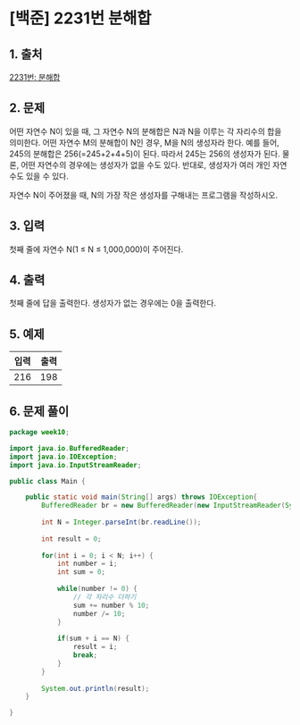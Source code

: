 # [백준] 2231번 분해합

## 1. 출처

[2231번: 분해합](https://www.acmicpc.net/problem/2231)

## 2. 문제

어떤 자연수 N이 있을 때, 그 자연수 N의 분해합은 N과 N을 이루는 각 자리수의 합을 의미한다. 어떤 자연수 M의 분해합이 N인 경우, M을 N의 생성자라 한다. 예를 들어, 245의 분해합은 256(=245+2+4+5)이 된다. 따라서 245는 256의 생성자가 된다. 물론, 어떤 자연수의 경우에는 생성자가 없을 수도 있다. 반대로, 생성자가 여러 개인 자연수도 있을 수 있다.

자연수 N이 주어졌을 때, N의 가장 작은 생성자를 구해내는 프로그램을 작성하시오.

## 3. 입력

첫째 줄에 자연수 N(1 ≤ N ≤ 1,000,000)이 주어진다.

## 4. 출력

첫째 줄에 답을 출력한다. 생성자가 없는 경우에는 0을 출력한다.

## 5. 예제

| 입력 | 출력 |
| --- | --- |
| 216 | 198 |

## 6. 문제 풀이

```java
package week10;

import java.io.BufferedReader;
import java.io.IOException;
import java.io.InputStreamReader;

public class Main {

	public static void main(String[] args) throws IOException{
		BufferedReader br = new BufferedReader(new InputStreamReader(System.in));
		
		int N = Integer.parseInt(br.readLine());
		
		int result = 0;
		
		for(int i = 0; i < N; i++) {
			int number = i;
			int sum = 0;
			
			while(number != 0) {
				// 각 자리수 더하기
				sum += number % 10; 
				number /= 10;
			}
			
			if(sum + i == N) {
				result = i;
				break;
			}
		}
		
		System.out.println(result);
	}

}
```